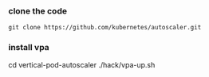 ### clone the code
```
git clone https://github.com/kubernetes/autoscaler.git
```
### install vpa
cd vertical-pod-autoscaler
./hack/vpa-up.sh
